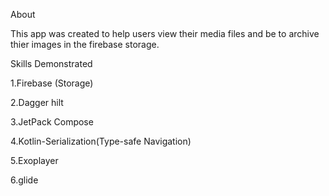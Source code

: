 About

This app was created to help users view their media files and be to archive thier images in the firebase storage.



Skills Demonstrated

1.Firebase (Storage)

2.Dagger hilt

3.JetPack Compose

4.Kotlin-Serialization(Type-safe Navigation)

5.Exoplayer

6.glide

